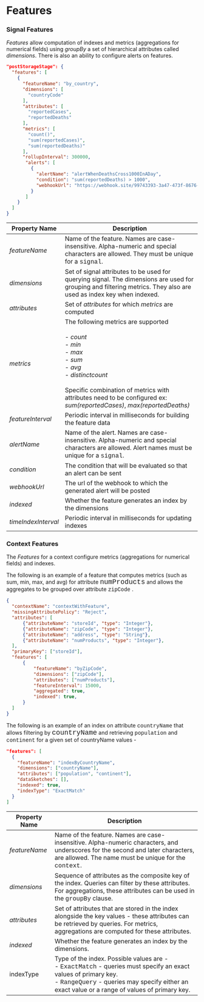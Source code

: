 # Features

### <a id="signal_features"></a>Signal Features

_Features_ allow computation of indexes and metrics (aggregations for numerical fields) using
_groupBy_ a set of hierarchical attributes called _dimensions_.  There is also an ability to
configure alerts on features.

```json
"postStorageStage": {
  "features": [
    {
      "featureName": "by_country",
      "dimensions": [
        "countryCode"
      ],
      "attributes": [
        "reportedCases",
        "reportedDeaths"
      ],
      "metrics": [
        "count()",
        "sum(reportedCases)",
        "sum(reportedDeaths)"
      ],
      "rollupInterval": 300000,
       "alerts": [
         {
           "alertName": "alertWhenDeathsCross1000InADay",
           "condition": "sum(reportedDeaths) > 1000",
           "webhookUrl": "https://webhook.site/99743393-3a47-473f-8676-319e8c5d9422"
         }
       ]
    }
  ]
}
```
| Property Name       | Description                                                                                                                                                                                                                                                          |
| ------------------- | -------------------------------------------------------------------------------------------------------------------------------------------------------------------------------------------------------------------------------------------------------------------- |
| _featureName_       | Name of the feature. Names are case-insensitive. Alpha-numeric and special  characters are allowed. They must be unique for a <span style="font-family:Courier New;">signal</span>.                                                                                  |
| _dimensions_        | Set of signal attributes to be used for querying signal.  The dimensions are used for grouping and filtering metrics.  They also are used as index key when indexed.                                                                                                 |
| _attributes_        | Set of _attributes_ for which _metrics_ are computed                                                                                                                                                                                                                 |
| _metrics_           | The following metrics are supported <br/><br/> - _count_<br/> - _min_<br/> - _max_<br/> - _sum_<br/> - _avg_<br /> - _distinctcount_<br /><br/>Specific combination of metrics with attributes need to be configured ex: _sum(reportedCases)_, _max(reportedDeaths)_ |
| _featureInterval_   | Periodic interval in milliseconds for building the feature data                                                                                                                                                                                                      |
| _alertName_         | Name of the alert.  Names are case-insensitive. Alpha-numeric and special  characters are allowed. Alert names must be unique for a <span style="font-family:Courier New;">signal</span>.                                                                            |
| _condition_         | The condition that will be evaluated so that an alert can be sent                                                                                                                                                                                                    |
| _webhookUrl_        | The url of the webhook to which the generated alert will be posted                                                                                                                                                                                                   |
| _indexed_           | Whether the feature generates an index by the dimensions                                                                                                                                                                                                             |
| _timeIndexInterval_ | Periodic interval in milliseconds for updating indexes                                                                                                                                                                                                               |

### <a id="context_features"></a>Context Features

The _Features_ for a context configure  metrics (aggregations for numerical
fields) and indexes.

The following is an example of a feature that computes metrics (such as sum,
min, max, and avg) for attribute <span style="font-family:Courier New;
font-size:18px;">numProducts</span> and allows the aggregates to be grouped over
attribute <span style="font-family:Courier New;">zipCode</span>
.

```json
{
  "contextName": "contextWithFeature",
  "missingAttributePolicy": "Reject",
  "attributes": [
      {"attributeName": "storeId", "type": "Integer"},
      {"attributeName": "zipCode", "type": "Integer"},
      {"attributeName": "address", "type": "String"},
      {"attributeName": "numProducts", "type": "Integer"},
  ],
  "primaryKey": ["storeId"],
  "features": [
      {
          "featureName": "byZipCode",
          "dimensions": ["zipCode"],
          "attributes": ["numProducts"],
          "featureInterval": 15000,
          "aggregated": true,
          "indexed": true,
      }
  ]
}
```

The following is an example of an index on attribute <span
style="font-family:Courier New;">countryName</span> that allows
filtering by <span style="font-family:Courier New;
font-size:18px;">countryName</span> and retrieving <span
style="font-family:Courier New;">population</span> and <span
style="font-family:Courier New;">continent</span> for a given
set of countryName values -

```json
"features": [
  {
    "featureName": "indexByCountryName",
    "dimensions": ["countryName"],
    "attributes": ["population", "continent"],
    "dataSketches": [],
    "indexed": true,
    "indexType": "ExactMatch"
  }
]
```


| Property Name | Description                                                                                                                                                                                                                                                                                                      |
| ------------- | ---------------------------------------------------------------------------------------------------------------------------------------------------------------------------------------------------------------------------------------------------------------------------------------------------------------- |
| _featureName_ | Name of the feature. Names are case-insensitive. Alpha-numeric characters, and underscores for the second and later characters, are allowed. The name must be unique for the <span style="font-family:Courier New;">context</span>.                                                                              |
| _dimensions_  | Sequence of attributes as the composite key of the index. Queries can filter by these attributes. For aggregations, these attributes can be used in the <span style="font-family:Courier New;">groupBy</span> clause.                                                                                            |
| _attributes_  | Set of attributes that are stored in the index alongside the key values - these attributes can be retrieved by queries. For metrics, aggregations are computed for these attributes.                                                                                                                             |
| _indexed_     | Whether the feature generates an index by the dimensions.                                                                                                                                                                                                                                                        |
| indexType     | Type of the index. Possible values are -<br />- <span style="font-family:Courier New;">ExactMatch</span> - queries must specify an exact values of primary key.<br />- <span style="font-family:Courier New;">RangeQuery</span> - queries may specify either an exact value or a range of values of primary key. |
